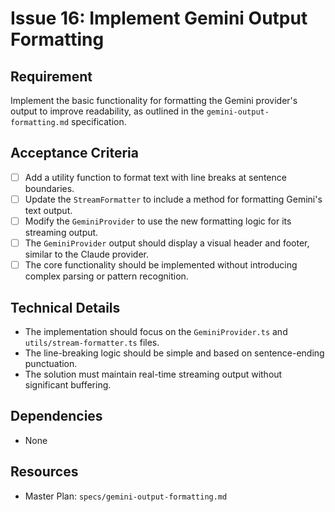 # Issue 16: Implement Gemini Output Formatting

## Requirement
Implement the basic functionality for formatting the Gemini provider's output to improve readability, as outlined in the `gemini-output-formatting.md` specification.

## Acceptance Criteria
- [ ] Add a utility function to format text with line breaks at sentence boundaries.
- [ ] Update the `StreamFormatter` to include a method for formatting Gemini's text output.
- [ ] Modify the `GeminiProvider` to use the new formatting logic for its streaming output.
- [ ] The `GeminiProvider` output should display a visual header and footer, similar to the Claude provider.
- [ ] The core functionality should be implemented without introducing complex parsing or pattern recognition.

## Technical Details
- The implementation should focus on the `GeminiProvider.ts` and `utils/stream-formatter.ts` files.
- The line-breaking logic should be simple and based on sentence-ending punctuation.
- The solution must maintain real-time streaming output without significant buffering.

## Dependencies
- None

## Resources
- Master Plan: `specs/gemini-output-formatting.md`
